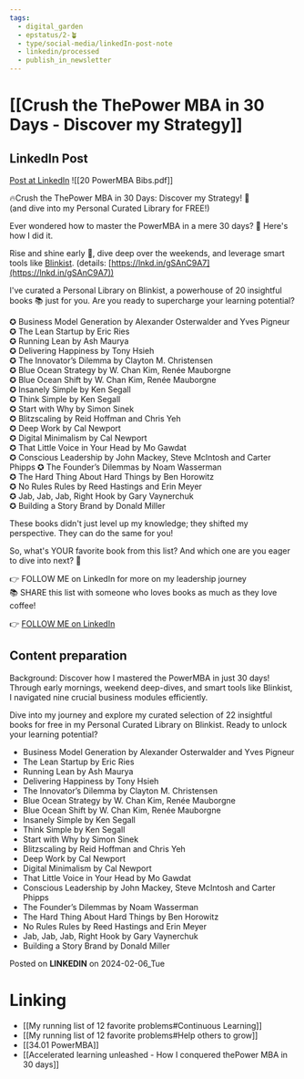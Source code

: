 ```yaml
---
tags:
  - digital_garden
  - epstatus/2-🪴
  - type/social-media/linkedIn-post-note
  - linkedin/processed
  - publish_in_newsletter
---
```

# [[Crush the ThePower MBA in 30 Days - Discover my Strategy]]
## LinkedIn Post
[Post at LinkedIn](https://www.linkedin.com/posts/sebastiankamilli_20-thepower-mba-books-activity-7160542661148315648-DyiY?utm_source=share&utm_medium=member_desktop)
![[20 PowerMBA Bibs.pdf]]


🔥Crush the ThePower MBA in 30 Days: Discover my Strategy! 🎯  
(and dive into my Personal Curated Library for FREE!)  
  
Ever wondered how to master the PowerMBA in a mere 30 days? 👀 Here's how I did it.  
  
Rise and shine early 🌅, dive deep over the weekends, and leverage smart tools like [Blinkist](https://www.linkedin.com/company/blinkist/). (details: [https://lnkd.in/gSAnC9A7](https://lnkd.in/gSAnC9A7))  
  
I've curated a Personal Library on Blinkist, a powerhouse of 20 insightful books 📚 just for you. Are you ready to supercharge your learning potential?  
  
✪ Business Model Generation by Alexander Osterwalder and Yves Pigneur ✪ The Lean Startup by Eric Ries  
✪ Running Lean by Ash Maurya  
✪ Delivering Happiness by Tony Hsieh  
✪ The Innovator’s Dilemma by Clayton M. Christensen  
✪ Blue Ocean Strategy by W. Chan Kim, Renée Mauborgne  
✪ Blue Ocean Shift by W. Chan Kim, Renée Mauborgne  
✪ Insanely Simple by Ken Segall  
✪ Think Simple by Ken Segall  
✪ Start with Why by Simon Sinek  
✪ Blitzscaling by Reid Hoffman and Chris Yeh  
✪ Deep Work by Cal Newport  
✪ Digital Minimalism by Cal Newport  
✪ That Little Voice in Your Head by Mo Gawdat  
✪ Conscious Leadership by John Mackey, Steve McIntosh and Carter Phipps ✪ The Founder’s Dilemmas by Noam Wasserman  
✪ The Hard Thing About Hard Things by Ben Horowitz  
✪ No Rules Rules by Reed Hastings and Erin Meyer  
✪ Jab, Jab, Jab, Right Hook by Gary Vaynerchuk  
✪ Building a Story Brand by Donald Miller  
  
These books didn't just level up my knowledge; they shifted my perspective. They can do the same for you!  
  
So, what's YOUR favorite book from this list? And which one are you eager to dive into next? 🧐  
  
👉 FOLLOW ME on LinkedIn for more on my leadership journey  
📚 SHARE this list with someone who loves books as much as they love coffee!  

👉 [FOLLOW ME on LinkedIn](https://www.linkedin.com/comm/mynetwork/discovery-see-all?usecase=PEOPLE_FOLLOWS&followMember=sebastiankamilli)

## Content preparation

Background:
Discover how I mastered the PowerMBA in just 30 days! Through early mornings, weekend deep-dives, and smart tools like Blinkist, I navigated nine crucial business modules efficiently. 

Dive into my journey and explore my curated selection of 22 insightful books for free in my Personal Curated Library on Blinkist. Ready to unlock your learning potential?

+ Business Model Generation by Alexander Osterwalder and Yves Pigneur
+ The Lean Startup by Eric Ries
+ Running Lean by Ash Maurya
+ Delivering Happiness by Tony Hsieh
+ The Innovator’s Dilemma by Clayton M. Christensen
+ Blue Ocean Strategy by W. Chan Kim, Renée Mauborgne
+ Blue Ocean Shift by W. Chan Kim, Renée Mauborgne
+ Insanely Simple by Ken Segall
+ Think Simple by Ken Segall
+ Start with Why by Simon Sinek
+ Blitzscaling by Reid Hoffman and Chris Yeh
+ Deep Work by Cal Newport
+ Digital Minimalism by Cal Newport
+ That Little Voice in Your Head by Mo Gawdat
+ Conscious Leadership by John Mackey, Steve McIntosh and Carter Phipps
+ The Founder’s Dilemmas by Noam Wasserman
+ The Hard Thing About Hard Things by Ben Horowitz
+ No Rules Rules by Reed Hastings and Erin Meyer
+ Jab, Jab, Jab, Right Hook by Gary Vaynerchuk
+ Building a Story Brand by Donald Miller

Posted on **LINKEDIN** on 2024-02-06_Tue
# Linking
+ [[My running list of 12 favorite problems#Continuous Learning]]
+ [[My running list of 12 favorite problems#Help others to grow]]
+ [[34.01 PowerMBA]]
+ [[Accelerated learning unleashed - How I conquered thePower MBA in 30 days]]